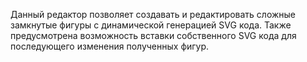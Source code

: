 Данный редактор позволяет создавать и редактировать сложные замкнутые фигуры с динамической генерацией SVG кода. Также предусмотрена возможность вставки собственного SVG кода для последующего изменения полученных фигур.
